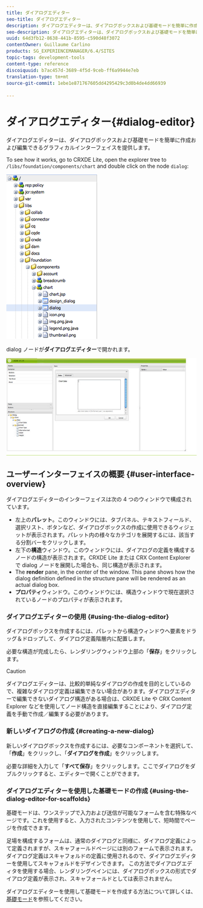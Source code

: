 ```yaml
---
title: ダイアログエディター
seo-title: ダイアログエディター
description: ダイアログエディターは、ダイアログボックスおよび基礎モードを簡単に作成および編集できるグラフィカルインターフェイスを提供します
seo-description: ダイアログエディターは、ダイアログボックスおよび基礎モードを簡単に作成および編集できるグラフィカルインターフェイスを提供します
uuid: 64d3fb12-8638-441b-8595-c590d48f3072
contentOwner: Guillaume Carlino
products: SG_EXPERIENCEMANAGER/6.4/SITES
topic-tags: development-tools
content-type: reference
discoiquuid: b7ac457d-3689-4f5d-9ceb-ff6a9944e7eb
translation-type: tm+mt
source-git-commit: 1ebe1e871767605dd4295429c3d0b4de4dd66939

---
```



# ダイアログエディター{#dialog-editor}

ダイアログエディターは、ダイアログボックスおよび基礎モードを簡単に作成および編集できるグラフィカルインターフェイスを提供します。

To see how it works, go to CRXDE Lite, open the explorer tree to `/libs/foundation/components/chart` and double click on the node `dialog`:

![chlimage_1-247](assets/chlimage_1-247.png)

dialog ノードが&#x200B;**ダイアログエディター**&#x200B;で開かれます。

![screen_shot_2012-02-01at25033pm](assets/screen_shot_2012-02-01at25033pm.png)

## ユーザーインターフェイスの概要 {#user-interface-overview}

ダイアログエディターのインターフェイスは次の 4 つのウィンドウで構成されています。

* 左上の&#x200B;**パレット**。このウィンドウには、タブパネル、テキストフィールド、選択リスト、ボタンなど、ダイアログボックスの作成に使用できるウィジェットが表示されます。パレット内の様々なカテゴリを展開するには、該当する分割バーをクリックします。
* 左下の&#x200B;**構造**&#x200B;ウィンドウ。このウィンドウには、ダイアログの定義を構成するノードの構造が表示されます。CRXDE Lite または CRX Content Explorer で dialog ノードを展開した場合も、同じ構造が表示されます。
* The **render** pane, in the center of the window. This pane shows how the dialog definition defined in the structure pane will be rendered as an actual dialog box.
* **プロパティ**&#x200B;ウィンドウ。このウィンドウには、構造ウィンドウで現在選択されているノードのプロパティが表示されます。

### ダイアログエディターの使用 {#using-the-dialog-editor}

ダイアログボックスを作成するには、パレットから構造ウィンドウへ要素をドラッグ＆ドロップして、ダイアログ定義階層内に配置します。

必要な構造が完成したら、レンダリングウィンドウ上部の「**保存**」をクリックします。

>[!CAUTION]
>
>ダイアログエディターは、比較的単純なダイアログの作成を目的としているので、複雑なダイアログ定義は編集できない場合があります。ダイアログエディターで編集できないダイアログ構造がある場合は、CRXDE Lite や CRX Content Explorer などを使用してノード構造を直接編集することにより、ダイアログ定義を手動で作成／編集する必要があります。

### 新しいダイアログの作成 {#creating-a-new-dialog}

新しいダイアログボックスを作成するには、必要なコンポーネントを選択して、「**作成**」をクリックし、「**ダイアログを作成**」をクリックします。

必要な詳細を入力して「**すべて保存**」をクリックします。ここでダイアログをダブルクリックすると、エディターで開くことができます。

### ダイアログエディターを使用した基礎モードの作成 {#using-the-dialog-editor-for-scaffolds}

基礎モードは、ワンステップで入力および送信が可能なフォームを含む特殊なページです。これを使用すると、入力されたコンテンツを使用して、短時間でページを作成できます。

足場を構成するフォームは、通常のダイアログと同様に、ダイアログ定義によって定義されますが、スキャフォールドページには別のフォームで表示されます。ダイアログ定義はスキャフォルドの定義に使用されるので、ダイアログエディターを使用してスキャフォルドをデザインできます。 この方法でダイアログエディタを使用する場合、レンダリングペインには、ダイアログボックスの形式でダイアログ定義が表示され、スキャフォールドとしては表示されません。

ダイアログエディターを使用して基礎モードを作成する方法について詳しくは、[基礎モード](/help/sites-authoring/scaffolding.md)を参照してください。

